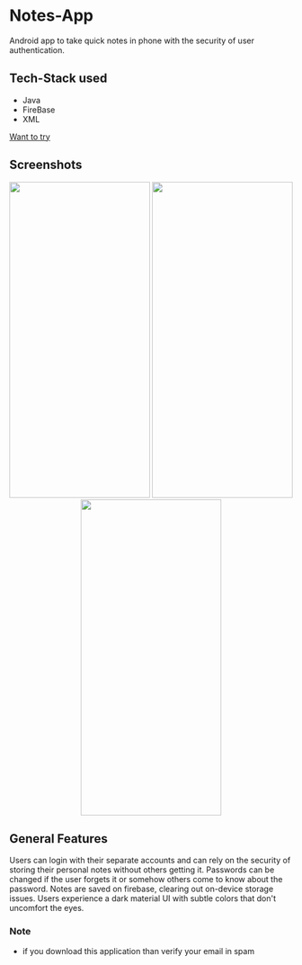 
# Notes-App

Android app to take quick notes in phone with the security of user authentication.


## Tech-Stack used

- Java
- FireBase
- XML

[Want to try](https://appetize.io/app/6ftvzrx2j5rjuaryedzdseqi5u?device=pixel4&osVersion=11.0&scale=75)

## Screenshots

<p align="center">
<img width="250" height="562" src="https://user-images.githubusercontent.com/74999138/187046816-03760a28-f0cc-4bfb-a773-38305b093429.png"/>
<img width="250" height="562" src="https://user-images.githubusercontent.com/74999138/187046772-d674ab8c-2267-4b70-b560-8f3ae752baba.png"/>
<img width="250" height="562" src="https://user-images.githubusercontent.com/74999138/187046850-2b5cecee-2ba4-403c-b8e4-147d688b2825.png"/>
</p>

## General Features

Users can login with their separate accounts and can rely on the security of storing their personal notes without others getting it. Passwords can be changed if the user forgets it or somehow others come to know about the password. Notes are saved on firebase, clearing out on-device storage issues. Users experience a dark material UI with subtle colors that don't uncomfort the eyes.


### Note


- if you download this application than verify your email in spam


